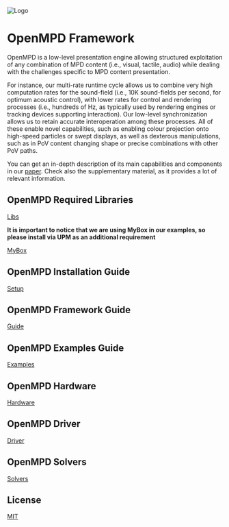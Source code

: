 ![Logo](https://github.com/RobertoMontano/OpenMPD/blob/main/Docs/OpenMPD_Logo.png)
# OpenMPD Framework

OpenMPD is a low-level presentation engine allowing structured exploitation of any combination of MPD content (i.e., visual, tactile, audio) while dealing with the challenges specific to MPD content presentation.

For instance, our multi-rate runtime cycle allows us to combine very high computation rates for the sound-field (i.e., 10K sound-fields per second, for optimum acoustic control), with lower rates for control and rendering processes (i.e., hundreds of Hz, as typically used by rendering engines or tracking devices supporting interaction). Our low-level synchronization allows us to retain accurate interoperation among these processes. All of these enable novel capabilities, such as enabling colour projection onto high-speed particles or swept displays, as well as dexterous manipulations, such as in PoV content changing shape or precise combinations with other PoV paths. 

You can get an in-depth description of its main capabilities and components in our [paper](https://dl.acm.org/doi/10.1145/3572896). Check also the supplementary material, as it provides a lot of relevant information. 

## OpenMPD Required Libraries
[Libs](https://github.com/RobertoMontano/OpenMPD_Libs)

**It is important to notice that we are using MyBox in our examples, so please install via UPM as an additional requirement**

[MyBox](https://github.com/Deadcows/MyBox)

## OpenMPD Installation Guide
[Setup](https://github.com/RobertoMontano/OpenMPD/blob/main/Docs/OpenMPD_FrameworkSetup.pdf)

## OpenMPD Framework Guide
[Guide](https://github.com/RobertoMontano/OpenMPD/blob/main/Docs/OpenMPD%20Tutorials_Guide.pdf)

## OpenMPD Examples Guide
[Examples](https://github.com/RobertoMontano/OpenMPD/blob/main/Docs/OpenMPD%20Tutorials_Examples.pdf)

## OpenMPD Hardware
[Hardware](https://github.com/RMResearch/OpenMPD_Hardware)

## OpenMPD Driver
[Driver](https://github.com/RMResearch/OpenMPD_Driver)

## OpenMPD Solvers
[Solvers](https://github.com/RMResearch/OpenMPD_Solvers)

## License
[MIT](https://choosealicense.com/licenses/mit/)
